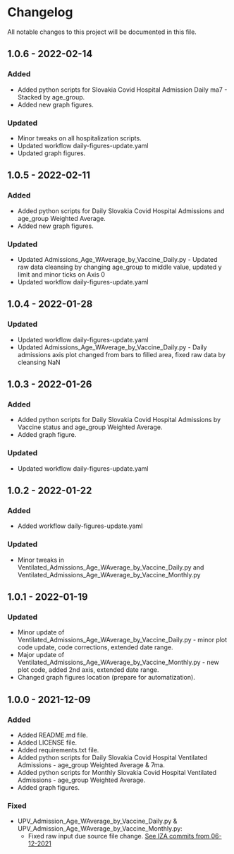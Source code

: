 # Changelog

All notable changes to this project will be documented in this file.

## 1.0.6 - 2022-02-14

### Added
- Added python scripts for Slovakia Covid Hospital Admission Daily ma7 - Stacked by age_group.
- Added new graph figures.

### Updated
- Minor tweaks on all hospitalization scripts.
- Updated workflow daily-figures-update.yaml
- Updated graph figures.

## 1.0.5 - 2022-02-11

### Added
- Added python scripts for Daily Slovakia Covid Hospital Admissions and age_group Weighted Average.
- Added new graph figures.

### Updated
- Updated Admissions_Age_WAverage_by_Vaccine_Daily.py - Updated raw data cleansing by changing age_group to middle value, updated y limit and minor ticks on Axis 0
- Updated workflow daily-figures-update.yaml

## 1.0.4 - 2022-01-28

### Updated
- Updated workflow daily-figures-update.yaml
- Updated Admissions_Age_WAverage_by_Vaccine_Daily.py - Daily admissions axis plot changed from bars to filled area, fixed raw data by cleansing NaN

## 1.0.3 - 2022-01-26

### Added
- Added python scripts for Daily Slovakia Covid Hospital Admissions by Vaccine status and age_group Weighted Average.
- Added graph figure.

### Updated
- Updated workflow daily-figures-update.yaml

## 1.0.2 - 2022-01-22

### Added
- Added workflow daily-figures-update.yaml

### Updated
- Minor tweaks in Ventilated_Admissions_Age_WAverage_by_Vaccine_Daily.py and Ventilated_Admissions_Age_WAverage_by_Vaccine_Monthly.py

## 1.0.1 - 2022-01-19

### Updated
- Minor update of Ventilated_Admissions_Age_WAverage_by_Vaccine_Daily.py - minor plot code update, code corrections, extended date range.
- Major update of Ventilated_Admissions_Age_WAverage_by_Vaccine_Monthly.py - new plot code, added 2nd axis, extended date range.
- Changed graph figures location (prepare for automatization).

## 1.0.0 - 2021-12-09

### Added
- Added README.md file.
- Added LICENSE file.
- Added requirements.txt file.
- Added python scripts for Daily Slovakia Covid Hospital Ventilated Admissions - age_group Weighted Average & 7ma.
- Added python scripts for Monthly Slovakia Covid Hospital Ventilated Admissions - age_group Weighted Average.
- Added graph figures.

### Fixed
- UPV_Admission_Age_WAverage_by_Vaccine_Daily.py & UPV_Admission_Age_WAverage_by_Vaccine_Monthly.py:
  - Fixed raw input due source file change. [See IZA commits from 06-12-2021](https://github.com/Institut-Zdravotnych-Analyz/covid19-data/tree/main/Hospitals)